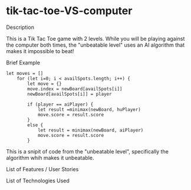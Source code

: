 # tik-tac-toe-VS-computer

Description 

This is a Tik Tac Toe game with 2 levels. While you will be playing against the computer both times, the "unbeatable level" uses an AI algorithm that makes it impossible to beat! 


Brief Example
```
let moves = []
    for (let i=0; i < availSpots.length; i++) {
        let move = {}
        move.index = newBoard[availSpots[i]]
        newBoard[availSpots[i]] = player

        if (player == aiPlayer) {
            let result =minimax(newBoard, huPlayer)
            move.score = result.score
        }
        else {
            let result = minimax(newBoard, aiPlayer)
            move.score = result.score
        }

```

This is a snipit of code from the "unbeatable level", specifically the algorithm whih makes it unbeatable. 

List of Features / User Stories 

List of Technologies Used 


